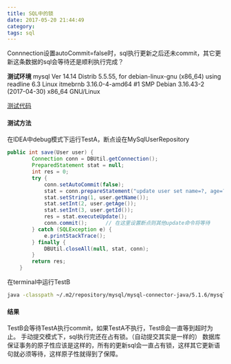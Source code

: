 ```yaml
---
title: SQL中的锁
date: 2017-05-20 21:44:49
category:
tags: sql
---
```

Connnection设置autoCommit=false时，sql执行更新之后还未commit，其它更新这条数据的sql会等待还是顺利执行完成？

**测试环境**
mysql  Ver 14.14 Distrib 5.5.55, for debian-linux-gnu (x86_64) using readline 6.3
Linux itmebrnb 3.16.0-4-amd64 #1 SMP Debian 3.16.43-2 (2017-04-30) x86_64 GNU/Linux

[测试代码](https://github.com/carl-zk/JavaJava/tree/master/SqlRowLock)

#### 测试方法
在IDEA中debug模式下运行TestA，断点设在MySqlUserRepository
```java
public int save(User user) {
        Connection conn = DBUtil.getConnection();
        PreparedStatement stat = null;
        int res = 0;
        try {
            conn.setAutoCommit(false);
            stat = conn.prepareStatement("update user set name=?, age=? where id=?");
            stat.setString(1, user.getName());
            stat.setInt(2, user.getAge());
            stat.setInt(3, user.getId());
            res = stat.executeUpdate();
            conn.commit();      // 在这里设置断点则其他update命令将等待
        } catch (SQLException e) {
            e.printStackTrace();
        } finally {
            DBUtil.closeAll(null, stat, conn);
        }
        return res;
    }
```

在terminal中运行TestB
```sh
java -classpath ~/.m2/repository/mysql/mysql-connector-java/5.1.6/mysql-connector-java-5.1.6.jar: manual.commit.tx.TestB
```

#### 结果
TestB会等待TestA执行commit，如果TestA不执行，TestB会一直等到超时为止。
手动提交模式下，sql执行完还在占有锁。（自动提交其实是一样的）
数据库保证事务的原子性应该是这样的，所有的更新sql会一直占有锁，这样其它更新语句就必须等待，这样原子性就得到了保障。


